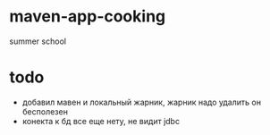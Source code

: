 # maven-app-cooking
summer school
# todo
* добавил мавен и локальный жарник, жарник надо удалить он бесполезен
* конекта к бд все еще нету, не видит jdbc
